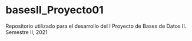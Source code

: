 # basesII_Proyecto01
Repositorio utilizado para el desarrollo del I Proyecto de Bases de Datos II. Semestre II, 2021
